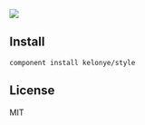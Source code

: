 
![](https://dl.dropbox.com/u/30162278/style.png) 

Install
---

```
component install kelonye/style
```

License
---

MIT
